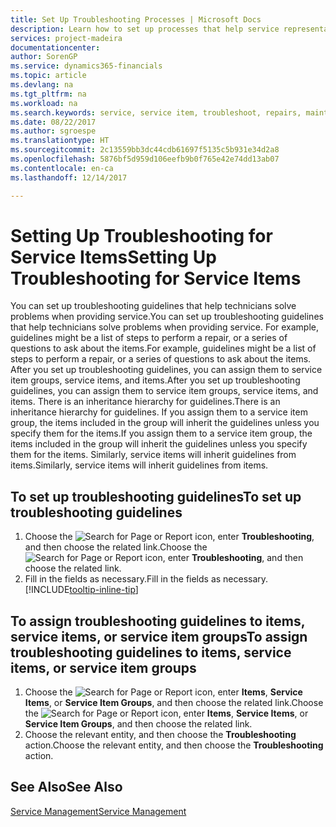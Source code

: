 ```yaml
---
title: Set Up Troubleshooting Processes | Microsoft Docs
description: Learn how to set up processes that help service representatives identify and resolve issues with service items.
services: project-madeira
documentationcenter: 
author: SorenGP
ms.service: dynamics365-financials
ms.topic: article
ms.devlang: na
ms.tgt_pltfrm: na
ms.workload: na
ms.search.keywords: service, service item, troubleshoot, repairs, maintenance
ms.date: 08/22/2017
ms.author: sgroespe
ms.translationtype: HT
ms.sourcegitcommit: 2c13559bb3dc44cdb61697f5135c5b931e34d2a8
ms.openlocfilehash: 5876bf5d959d106eefb9b0f765e42e74dd13ab07
ms.contentlocale: en-ca
ms.lasthandoff: 12/14/2017

---
```


# <a name="setting-up-troubleshooting-for-service-items"></a><span data-ttu-id="d198b-103">Setting Up Troubleshooting for Service Items</span><span class="sxs-lookup"><span data-stu-id="d198b-103">Setting Up Troubleshooting for Service Items</span></span>
<span data-ttu-id="d198b-104">You can set up troubleshooting guidelines that help technicians solve problems when providing service.</span><span class="sxs-lookup"><span data-stu-id="d198b-104">You can set up troubleshooting guidelines that help technicians solve problems when providing service.</span></span> <span data-ttu-id="d198b-105">For example, guidelines might be a list of steps to perform a repair, or a series of questions to ask about the items.</span><span class="sxs-lookup"><span data-stu-id="d198b-105">For example, guidelines might be a list of steps to perform a repair, or a series of questions to ask about the items.</span></span> <span data-ttu-id="d198b-106">After you set up troubleshooting guidelines, you can assign them to service item groups, service items, and items.</span><span class="sxs-lookup"><span data-stu-id="d198b-106">After you set up troubleshooting guidelines, you can assign them to service item groups, service items, and items.</span></span> <span data-ttu-id="d198b-107">There is an inheritance hierarchy for guidelines.</span><span class="sxs-lookup"><span data-stu-id="d198b-107">There is an inheritance hierarchy for guidelines.</span></span> <span data-ttu-id="d198b-108">If you assign them to a service item group, the items included in the group will inherit the guidelines unless you specify them for the items.</span><span class="sxs-lookup"><span data-stu-id="d198b-108">If you assign them to a service item group, the items included in the group will inherit the guidelines unless you specify them for the items.</span></span> <span data-ttu-id="d198b-109">Similarly, service items will inherit guidelines from items.</span><span class="sxs-lookup"><span data-stu-id="d198b-109">Similarly, service items will inherit guidelines from items.</span></span>  

## <a name="to-set-up-troubleshooting-guidelines"></a><span data-ttu-id="d198b-110">To set up troubleshooting guidelines</span><span class="sxs-lookup"><span data-stu-id="d198b-110">To set up troubleshooting guidelines</span></span>
1. <span data-ttu-id="d198b-111">Choose the ![Search for Page or Report](media/ui-search/search_small.png "Search for Page or Report icon") icon, enter **Troubleshooting**, and then choose the related link.</span><span class="sxs-lookup"><span data-stu-id="d198b-111">Choose the ![Search for Page or Report](media/ui-search/search_small.png "Search for Page or Report icon") icon, enter **Troubleshooting**, and then choose the related link.</span></span>  
2. <span data-ttu-id="d198b-112">Fill in the fields as necessary.</span><span class="sxs-lookup"><span data-stu-id="d198b-112">Fill in the fields as necessary.</span></span> [!INCLUDE[tooltip-inline-tip](includes/tooltip-inline-tip_md.md)]  

## <a name="to-assign-troubleshooting-guidelines-to-items-service-items-or-service-item-groups"></a><span data-ttu-id="d198b-113">To assign troubleshooting guidelines to items, service items, or service item groups</span><span class="sxs-lookup"><span data-stu-id="d198b-113">To assign troubleshooting guidelines to items, service items, or service item groups</span></span>
1. <span data-ttu-id="d198b-114">Choose the ![Search for Page or Report](media/ui-search/search_small.png "Search for Page or Report icon") icon, enter **Items**, **Service Items**, or **Service Item Groups**, and then choose the related link.</span><span class="sxs-lookup"><span data-stu-id="d198b-114">Choose the ![Search for Page or Report](media/ui-search/search_small.png "Search for Page or Report icon") icon, enter **Items**, **Service Items**, or **Service Item Groups**, and then choose the related link.</span></span>  
2. <span data-ttu-id="d198b-115">Choose the relevant entity, and then choose the **Troubleshooting** action.</span><span class="sxs-lookup"><span data-stu-id="d198b-115">Choose the relevant entity, and then choose the **Troubleshooting** action.</span></span>  

## <a name="see-also"></a><span data-ttu-id="d198b-116">See Also</span><span class="sxs-lookup"><span data-stu-id="d198b-116">See Also</span></span>
[<span data-ttu-id="d198b-117">Service Management</span><span class="sxs-lookup"><span data-stu-id="d198b-117">Service Management</span></span>](service-service.md)
